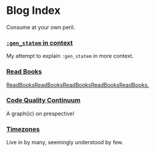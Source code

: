 # Blog Index
Consume at your own peril.

### [`:gen_statem` in context](./gen_statem_in_context.md)
My attempt to explain `:gen_statem` in more context.

### [Read Books](./read_books.md)
[ReadBooksReadBooksReadBooksReadBooksReadBooks.](https://www.youtube.com/watch?v=TStPNqex3uA)

### [Code Quality Continuum](./code_quality_continuum/code_quality_continuum.md)
A graph(ic) on prespective!

### [Timezones](./timezones.md)
Live in by many, seemingly understood by few.
